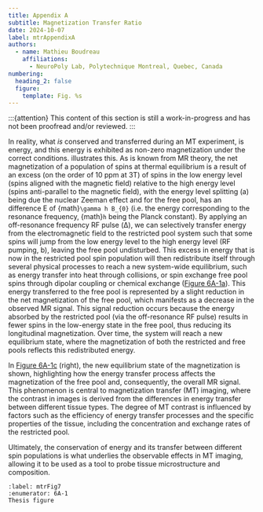 ```yaml
---
title: Appendix A
subtitle: Magnetization Transfer Ratio
date: 2024-10-07
label: mtrAppendixA
authors:
  - name: Mathieu Boudreau
    affiliations:
      - NeuroPoly Lab, Polytechnique Montreal, Quebec, Canada
numbering:
  heading_2: false
  figure:
    template: Fig. %s
---
```


:::{attention}
This content of this section is still a work-in-progress and has not been proofread and/or reviewed.
:::

In reality, what *is* conserved and transferred during an MT experiment, is energy, and this energy is exhibited as non-zero magnetization under the correct conditions. [](#mtrFig7) illustrates this. As is known from MR theory, the net magnetization of a population of spins at thermal equilibrium is a result of an excess (on the order of 10 ppm at 3T) of spins in the low energy level (spins aligned with the magnetic field) relative to the high energy level (spins anti-parallel to the magnetic field), with the energy level splitting (a) being due the nuclear Zeeman effect and for the free pool, has an difference E of {math}`\gamma h B_{0}` (i.e. the energy corresponding to the resonance frequency, {math}`h` being the Planck constant). By applying an off-resonance frequency RF pulse (Δ), we can selectively transfer energy from the electromagnetic field to the restricted pool system such that some spins will jump from the low energy level to the high energy level (RF pumping, b), leaving the free pool undisturbed. This excess in energy that is now in the restricted pool spin population will then redistribute itself through several physical processes to reach a new system-wide equilibrium, such as energy transfer into heat through collisions, or spin exchange free pool spins through dipolar coupling or chemical exchange ([Figure 6A-1a](#mtrFig7)). This energy transferred to the free pool is represented by a slight reduction in the net magnetization of the free pool, which manifests as a decrease in the observed MR signal. This signal reduction occurs because the energy absorbed by the restricted pool (via the off-resonance RF pulse) results in fewer spins in the low-energy state in the free pool, thus reducing its longitudinal magnetization. Over time, the system will reach a new equilibrium state, where the magnetization of both the restricted and free pools reflects this redistributed energy.

In [Figure 6A-1c](#mtrFig7) (right), the new equilibrium state of the magnetization is shown, highlighting how the energy transfer process affects the magnetization of the free pool and, consequently, the overall MR signal. This phenomenon is central to magnetization transfer (MT) imaging, where the contrast in images is derived from the differences in energy transfer between different tissue types. The degree of MT contrast is influenced by factors such as the efficiency of energy transfer processes and the specific properties of the tissue, including the concentration and exchange rates of the restricted pool.

Ultimately, the conservation of energy and its transfer between different spin populations is what underlies the observable effects in MT imaging, allowing it to be used as a tool to probe tissue microstructure and composition.

```{figure} img/energylevels.png
:label: mtrFig7
:enumerator: 6A-1  
Thesis figure
```
